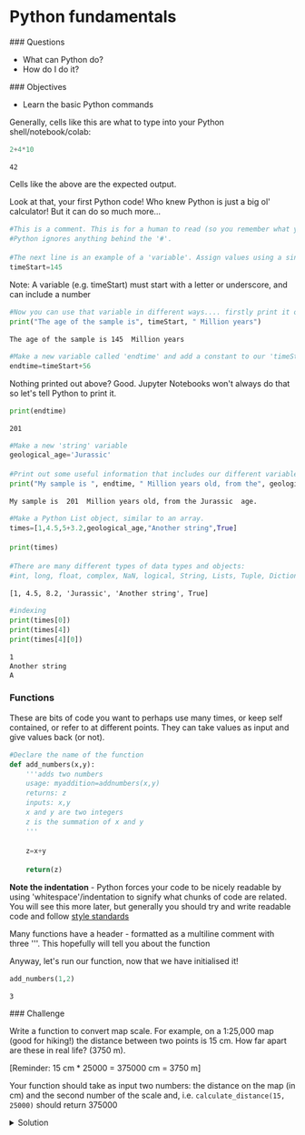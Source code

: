 # Python fundamentals

<div class="questions">  
### Questions

- What can Python do?
- How do I do it?
</div>

<div class="objectives">  
### Objectives

- Learn the basic Python commands

</div>


Generally, cells like this are what to type into your Python shell/notebook/colab:


```python
2+4*10
```




    42



Cells like the above are the expected output.

Look at that, your first Python code! Who knew Python is just a big ol' calculator! But it can do so much more...


```python
#This is a comment. This is for a human to read (so you remember what your code does!)
#Python ignores anything behind the '#'.

#The next line is an example of a 'variable'. Assign values using a single '=' sign.
timeStart=145
```

Note: A variable (e.g. timeStart) must start with a letter or underscore, and can include a number


```python
#Now you can use that variable in different ways.... firstly print it out to the screen
print("The age of the sample is", timeStart, " Million years")
```

    The age of the sample is 145  Million years



```python
#Make a new variable called 'endtime' and add a constant to our 'timeStart' variable
endtime=timeStart+56
```

Nothing printed out above? Good. Jupyter Notebooks won't always do that so let's tell Python to print it.


```python
print(endtime)
```

    201



```python
#Make a new 'string' variable
geological_age='Jurassic'

#Print out some useful information that includes our different variables
print("My sample is ", endtime, " Million years old, from the", geological_age, " age.")
```

    My sample is  201  Million years old, from the Jurassic  age.



```python
#Make a Python List object, similar to an array.
times=[1,4.5,5+3.2,geological_age,"Another string",True]

print(times)

#There are many different types of data types and objects: 
#int, long, float, complex, NaN, logical, String, Lists, Tuple, Dictionary, functions, classes, etc
```

    [1, 4.5, 8.2, 'Jurassic', 'Another string', True]



```python
#indexing
print(times[0])
print(times[4])
print(times[4][0])
```

    1
    Another string
    A


### Functions
These are bits of code you want to perhaps use many times, or keep self contained, or refer to at different points. They can take values as input and give values back (or not). 



```python
#Declare the name of the function
def add_numbers(x,y):
    '''adds two numbers
    usage: myaddition=addnumbers(x,y)
    returns: z
    inputs: x,y
    x and y are two integers
    z is the summation of x and y
    '''
    
    z=x+y
    
    return(z)
```

**Note the indentation** - Python forces your code to be nicely readable by using 'whitespace'/indentation to signify what chunks of code are related. You will see this more later, but generally you should try and write readable code and follow [style standards](https://www.python.org/dev/peps/pep-0008/)
    
Many functions have a header - formatted as a multiline comment with three '''. This hopefully will tell you about the function

Anyway, let's run our function, now that we have initialised it!


```python
add_numbers(1,2)
```




    3



<div class="challenge">
### Challenge 

Write a function to convert map scale. For example, on a 1:25,000 map (good for hiking!) the distance between two points is 15 cm. How far apart are these in real life? (3750 m).

[Reminder: 15 cm * 25000 = 375000 cm = 3750 m]

Your function should take as input two numbers:  the distance on the map (in cm) and the second number of the scale and, i.e. `calculate_distance(15, 25000)` should return 375000

<details>
<summary>Solution</summary>




```python
#Declare the name of the function
def calculate_distance(distance_cm,scale):
    '''calculates distance based on map and scale
    returns: z
    inputs: distance_cm,scale
    distance_cm and scale are two integers
    returns the product of distance_cm and scale
    '''  
    
    return(distance_cm * scale)
```

### Loops, operators, conditions
Python is great for doing something a million times. It can be useful if you have many samples/data points and you want to operate or manipulate those points.



```python
#Loop through our list 'times' that we defined above
for mything in times:
    print(mything)
```

    1
    4.5
    8.2
    Jurassic
    Another string
    True


Sometimes you need to loop through a list, but simultaneously keep track of which index you're up to.



```python
for myindex, mything in enumerate(times):
    print("index:",myindex," The thing in my 'times' list:",mything)
```

    index: 0  The thing in my 'times' list: 1
    index: 1  The thing in my 'times' list: 4.5
    index: 2  The thing in my 'times' list: 8.2
    index: 3  The thing in my 'times' list: Jurassic
    index: 4  The thing in my 'times' list: Another string
    index: 5  The thing in my 'times' list: True


You don't always need a pre-defined list



```python
age=140
# What is the value of "timeStart" ?
# age < timeStart is a "logical" data-type. It's either True or False
while age < timeStart:
    print("time:", timeStart, " age:", age, " difference:",timeStart-age)
    #Increment the age variable
    age=age+1
```

    time: 145  age: 140  difference: 5
    time: 145  age: 141  difference: 4
    time: 145  age: 142  difference: 3
    time: 145  age: 143  difference: 2
    time: 145  age: 144  difference: 1


### Control statements

Control statements include the functions `if`, `for`, `while`, `try`.



```python
#Control statements: if, for, while, try, 
if timeStart < 200:
    print(timeStart)
```

    145



```python
if timeStart <= 200:
    print(geological_age)
elif timeStart > 200:
    print("Triassic age")
else:
    pass #This option is not necessarily needed, but can be useful in some scenarios
```

    Jurassic



```python
#Another function
def timescale(t):
    print(t)
    if (t <= 4500) & (t > 2500):
        return("Archean")

    elif (t <=2500) & (t > 541):
        return("Proterozoic")

    elif (t <= 541) & (t > 252):
        return("Palaeozoic")

    elif (t <=252) & (t > 65):
        return("Mesozoic")

    elif (t <=65) & (t >= 0):
        return("Cenozoic")

    else:
        print ("Expect number between 0 and 4500, got:",t)
        return(float('nan'))
    
timescale(1)
```

    1





    'Cenozoic'



That is the basics. Now we are going to load in some data and manipulate it.

# Dealing with data


```python
#First we have to load some modules to do the work for us.
#Modules are packages people have written so we do not have to re-invent everything!

#The first is NUMerical PYthon. A very popular matrix, math, array and data manipulation library.
import numpy

#This is a library for making figures (originally based off Matlab plotting routines)
#We use the alias 'plt' because we don't want to type out the whole name every time we reference it!
import matplotlib.pyplot as plt 
```


```python
#Set the variable name for the file we are loading in. 
#It is in the 'data' directory, and the file is called EarthChemCU.txt. 
#We are currently working in /notebooks.
filename = '../data/EarthChemCU.txt'

#Now read in the data
# loadtxt() is a function that we can now use because we loaded the library called numpy
chemdata=numpy.loadtxt(filename, delimiter=',')
#chemdata <- the name of a variable we are making that will hold the table of data
#filename <- this is the name of the variable we declared above
#delimiter <- this is a csv file
```

### Want more details about a command/function we use?


```python
#Try these help commands
#help(numpy.loadtxt)
#?numpy.loadtxt
```

Or really, [search](http://letmegooglethat.com/?q=numpy+loadtxt) the function! Online documentation and discussion boards are filled with great content.

### Exploring your data

It is often a good idea to look at the data to have some idea of what you are working with



```python
#What does the data look like. Print it out
print(chemdata)
```

    [[ 3.92583e+01 -1.14992e+02  1.11000e+02  1.96000e+04]
     [ 3.92583e+01 -1.14992e+02  1.11000e+02  1.57000e+04]
     [ 4.12060e+01 -1.17272e+02  1.05000e+02  3.00000e+00]
     ...
     [ 2.00530e+01  1.17419e+02  0.00000e+00  3.00000e+01]
     [ 2.00530e+01  1.17419e+02  0.00000e+00  3.30000e+01]
     [ 2.00530e+01  1.17419e+02  0.00000e+00  3.50000e+01]]


This data is in the style: **Latitude (degrees), Longitude (degrees -180:180), Age (Ma), Copper abundance (ppm)**



```python
#Print the dimensions of the data
print(chemdata.shape)
```

    (207431, 4)


207431 rows! 

### Accessing data from an array
chemdata is a table of data: an array with two dimensions. So to access/look at/change parts of it, we need to specify both row and column



```python
#Print the number in the first row and third column 
#(note indexing is different in "numpy arrays" compared "python lists". 
#IMPORTANT: Python counts from 0
print(chemdata[0,2])
```

    111.0



```python
#Print the first row
print(chemdata[0,:])
```

    [   39.2583  -114.992    111.     19600.    ]



```python
#Print the third column
print(chemdata[:,2])
```

    [111. 111. 105. ...   0.   0.   0.]



```python
#Print the first two columns for row id 2, 5 and 6. 
print(chemdata[[2,5,6],0:2])
```

    [[  41.206 -117.272]
     [  41.186 -117.417]
     [  41.177 -117.485]]


<div class="challenge">

### Challenge

Print the second and third columns for row 20-30. 

<details>
<summary>Solution</summary>
```python
#The indexing counts from [start:end]
#where "start" is included and "end" is excluded!
#Assuming we want row 30, then you need to
#include index 29 (i.e. set the end index to 30!)
#Same with columns, we want column 2 (index 1) and
#column 3 (index 2) so make our slice 1:3

print(chemdata[19:30,1:3])
```

</details>
</div>

### Plotting data
Now to make our first plot!


```python
#Plot the lats and lons, i.e. the first column vs the second column
plt.plot(chemdata[:,1],chemdata[:,0],'k.')
plt.title('Copper Deposit Data')
plt.ylabel('Latitude')
plt.xlabel('Longitude')
plt.show()
```


    
![png](01a-fundamentals_files/01a-fundamentals_44_0.png)
    


This does not look right... It is a messy dataset! This is not uncommon. 
Maybe the Lats/Lons are stored as Norhtings/Eastings for some samples?
Maybe they are missing a decimal place?

Anyway, Python is a great tool to clean things up! Let's investigate further.



```python
#Plot the Latitudes
plt.plot(chemdata[:,0])
plt.ylabel('Latitude')
plt.xlabel('Number')
plt.show()

#Plot the Longitudes
plt.plot(chemdata[:,1],'r')
plt.ylabel('Longitude')
plt.xlabel('Number')
plt.show()
```


    
![png](01a-fundamentals_files/01a-fundamentals_46_0.png)
    



    
![png](01a-fundamentals_files/01a-fundamentals_46_1.png)
    


This kind of casual data interrogation is a really handy way to exploring your data.
There are definitely some outliers with latitudes and longitudes. There are quite a few ways clean the data, but let's simply restrict our data range to -180:180 and -90:90.


```python
#Clean up the data, remove anything outside lat lon extent

#Find all the "chemdata" column 1 (i.e. longitude) data points that are greater than -180, save it in a new variable
where_longitude_above_min = chemdata[:,1]>-180
cudata=chemdata[where_longitude_above_min]

#Repeat for less than 180
where_longitude_below_max = cudata[:,1]<180
cudata2=cudata[where_longitude_below_max]
```



We can make that a little clearer now for the latitude values to see what is actually going on, by stepping through each part of the variable assignment...


```python
goodlat=cudata2[:,0]<90
print(goodlat)
```

    [ True  True  True ...  True  True  True]



```python
goodlat.shape
```




    (207422,)




```python
cudata2
```




    array([[ 3.92583e+01, -1.14992e+02,  1.11000e+02,  1.96000e+04],
           [ 3.92583e+01, -1.14992e+02,  1.11000e+02,  1.57000e+04],
           [ 4.12060e+01, -1.17272e+02,  1.05000e+02,  3.00000e+00],
           ...,
           [ 2.00530e+01,  1.17419e+02,  0.00000e+00,  3.00000e+01],
           [ 2.00530e+01,  1.17419e+02,  0.00000e+00,  3.30000e+01],
           [ 2.00530e+01,  1.17419e+02,  0.00000e+00,  3.50000e+01]])




```python
#Repeat for latitudes less than 90
cudata3=cudata2[cudata2[:,0]<90]
#Repeat for greater than -90
cudata4=cudata3[cudata3[:,0]>-90]

print("We have removed", chemdata.shape[0]-cudata4.shape[0], "samples")
```

    We have removed 47 samples



```python
plt.plot(cudata4[:,1],cudata4[:,0],'k.')
plt.title('Copper Deposits from EarthChem.org')
plt.ylabel('Latitude')
plt.xlabel('Longitude')
plt.show()
```


    
![png](01a-fundamentals_files/01a-fundamentals_54_0.png)
    



```python
#Or a succint method all in two lines
datamask = ((chemdata[:,0] < 90)
            & (chemdata[:,0] > -90)
            & (chemdata[:,1] < 180)
            & (chemdata[:,1] > -180))
            

cudata4 = chemdata[datamask]
```

Now make a more informative plot:



```python
#Set reasonable variable names
lats=cudata4[:,0]
longs=cudata4[:,1]
age=cudata4[:,2]
copper=cudata4[:,3]

#lats_rich=lats[copper>2]

fig = plt.figure(figsize=(6,4),dpi=150)

#Restrict the colour range between 0 and 100 (ppm?)
plt.scatter(longs,lats,s=age/1000,c=copper,vmin=0, vmax=100,cmap=plt.cm.copper)
plt.title('Copper Deposits from EarthChem.org')
plt.ylabel('Latitude')
plt.xlabel('Longitude')
plt.show()
```


    
![png](01a-fundamentals_files/01a-fundamentals_57_0.png)
    



```python
#You could come up with a more intelligent way to reject your outliers, e.g.
import numpy as np
def reject_outliers(data):
    m = 2
    u = np.mean(data)
    print("mean is:", u)
    s = np.std(data)
    print("std is:", s)
    filtered = [e for e in data if (u - 2 * s < e < u + 2 * s)]
    print("removed:",np.shape(data)[0] - np.shape(filtered)[0])
    return(filtered)

filtered_age=reject_outliers(copper)

```

    mean is: 408.55060226439844
    std is: 6032.1541529827555
    removed: 1163


Just plotting the Cu content implies that better filtering could be applied (a homework exercise perhaps). Remember this is a pretty messy dataset, some Cu is reported as ppm, ppb, or %! 


```python
plt.plot(copper[copper>1],'k.')
plt.show()
```


    
![png](01a-fundamentals_files/01a-fundamentals_60_0.png)
    


### Let's make an even nicer map


```python
#Import another module called Cartopy - great for plotting things on globes
import cartopy.crs as ccrs

#Make new variables from our array (so it is easier to see what we are doing)
lats=cudata4[:,0]
longs=cudata4[:,1]
age=cudata4[:,2]

#######
## Make the figure
#######

#Create a figure object
fig = plt.figure(figsize=(12,8),dpi=150)

#Make a map projection to plot on.
ax = plt.axes(projection=ccrs.Robinson())

#Add some Earth-specific details (from the cartopy package)
ax.set_global()
ax.coastlines('50m', linewidth=0.8)
ax.stock_img()
ax.gridlines()

#Make a scatter plot of the data coloured by age. 
#Restrict the colour range between 0 and 100 (Ma)
#And also set the scatter plot as a variable 'mapscat' so we can reference it later
mapscat=ax.scatter(longs,lats,marker=".",s=0.5,c=age,vmin=0,vmax=100,transform=ccrs.PlateCarree(),zorder=4,cmap=plt.cm.hsv)

#Make a Colorbar
cbar=plt.colorbar(mapscat, ax=ax, orientation="horizontal", pad=0.05, fraction=0.15, shrink=0.5,extend='max')
cbar.set_label('Age (Ma)')

# Add a map title, and tell the figure to appear on screen
plt.title('Age of Copper Deposits in the EarthChem.org database')
plt.show()
```


    
![png](01a-fundamentals_files/01a-fundamentals_62_0.png)
    


You can explore the different color maps at [https://matplotlib.org/3.1.0/tutorials/colors/colormaps.html](https://matplotlib.org/3.1.0/tutorials/colors/colormaps.html).




<div class="challenge">

### Challenge

- Pick a new element from the EarthChem data and make a similar map. 
- [Here is a link](https://www.dropbox.com/sh/b1tkoi6k1xmmcka/AADmxEMNwTbv1DZHifMOWzzPa?dl=0) to download the data for indiviual elements
- Create a new notebook and display the diagnostic steps leading up to your final map.

<details>
<summary>Solution</summary>

    
```python
#We only need numpy and plotting libraries
import numpy
import matplotlib.pyplot as plt 
import cartopy.crs as ccrs

#Set the correct filename/filepath to where you have downloaded the data
filename = '../data/EarthChemAG.txt'

#Add the "skiprows" flag, because this data has a header row
chemdata=numpy.loadtxt(filename, delimiter=',',skiprows=1)
    
#Set some variable names
lats=chemdata[:,0]
longs=chemdata[:,1]
age=chemdata[:,3]
silver=chemdata[:,2]
    
#Do a quick plot
plt.plot(longs,lats,'b.')

#This set actually looks fine, no filtering necessary!
#Just make the final plot again, with a new color bar
plt.scatter(longs,lats,s=age/10,c=silver,vmin=0, vmax=1000,cmap=plt.cm.twilight)
plt.title('Silver Deposits from EarthChem.org')
plt.ylabel('Latitude')
plt.xlabel('Longitude')
plt.show()
```
    
</details>
</div>

<div class="keypoints">  
### Key points

- You can store things in python in variables
- Lists can be used to store objects of different types
- Loops with for can be used to iterate over each object in a list
- Functions are used to write (and debug) repetitive code once
- Indexing

</div>

